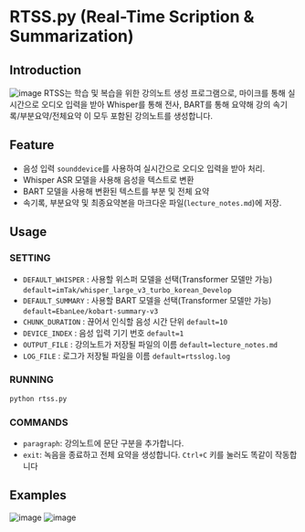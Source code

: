 # RTSS.py (Real-Time Scription & Summarization)
## Introduction
![image](https://github.com/user-attachments/assets/abd8d038-db13-49d5-bda2-554d24ff333c)
RTSS는 학습 및 복습을 위한 강의노트 생성 프로그램으로, 마이크를 통해 실시간으로 오디오 입력을 받아 Whisper를 통해 전사, BART를 통해 요약해 강의 속기록/부분요약/전체요약 이 모두 포함된 강의노트를 생성합니다.

## Feature
- 음성 입력 `sounddevice`를 사용하여 실시간으로 오디오 입력을 받아 처리.
- Whisper ASR 모델을 사용해 음성을 텍스트로 변환
- BART 모델을 사용해 변환된 텍스트를 부분 및 전체 요약
- 속기록, 부분요약 및 최종요약본을 마크다운 파일(`lecture_notes.md`)에 저장.

## Usage

### SETTING
- `DEFAULT_WHISPER` : 사용할 위스퍼 모델을 선택(Transformer 모델만 가능) `default=imTak/whisper_large_v3_turbo_korean_Develop`
- `DEFAULT_SUMMARY` : 사용할 BART 모델을 선택(Transformer 모델만 가능) `default=EbanLee/kobart-summary-v3`
- `CHUNK_DURATION` : 끊어서 인식할 음성 시간 단위 `default=10`
- `DEVICE_INDEX` : 음성 입력 기기 번호 `default=1`
- `OUTPUT_FILE` : 강의노트가 저장될 파일의 이름 `default=lecture_notes.md`
- `LOG_FILE` : 로그가 저장될 파일을 이름 `default=rtsslog.log`

### RUNNING
```bash
python rtss.py
```

### COMMANDS
- `paragraph`: 강의노트에 문단 구분을 추가합니다.
- `exit`: 녹음을 종료하고 전체 요약을 생성합니다. `Ctrl+C` 키를 눌러도 똑같이 작동합니다

## Examples
![image](https://github.com/user-attachments/assets/2919a76b-5f45-451b-86a8-754e8c0e597a)
![image](https://github.com/user-attachments/assets/676eebed-9eb5-47cd-82ca-4366820464b6)
